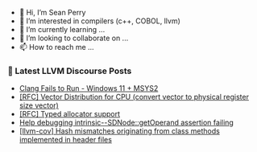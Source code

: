 - 👋 Hi, I’m Sean Perry
- 👀 I’m interested in compilers (c++, COBOL, llvm)
- 🌱 I’m currently learning ...
- 💞️ I’m looking to collaborate on ...
- 📫 How to reach me ...

<!---
s66perry/s66perry is a ✨ special ✨ repository because its `README.md` (this file) appears on your GitHub profile.
You can click the Preview link to take a look at your changes.
--->
### 📕 Latest LLVM Discourse Posts

<!-- DISCOURSE-LLVM:START -->
- [Clang Fails to Run - Windows 11 + MSYS2](https://discourse.llvm.org/t/clang-fails-to-run-windows-11-msys2/80021#post_1)
- [[RFC] Vector Distribution for CPU &lpar;convert vector to physical register size vector&rpar;](https://discourse.llvm.org/t/rfc-vector-distribution-for-cpu-convert-vector-to-physical-register-size-vector/79260?page=2#post_39)
- [[RFC] Typed allocator support](https://discourse.llvm.org/t/rfc-typed-allocator-support/79720#post_4)
- [Help debugging intrinsic--SDNode::getOperand assertion failing](https://discourse.llvm.org/t/help-debugging-intrinsic-sdnode-getoperand-assertion-failing/80018#post_2)
- [[llvm-cov] Hash mismatches originating from class methods implemented in header files](https://discourse.llvm.org/t/llvm-cov-hash-mismatches-originating-from-class-methods-implemented-in-header-files/79832#post_5)
<!-- DISCOURSE-LLVM:END -->
